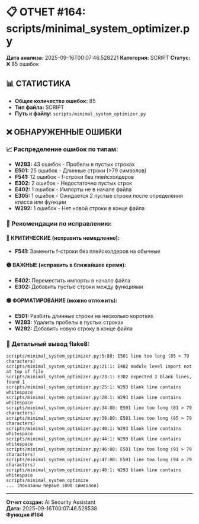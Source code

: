 # 📋 ОТЧЕТ #164: scripts/minimal_system_optimizer.py

**Дата анализа:** 2025-09-16T00:07:46.528221
**Категория:** SCRIPT
**Статус:** ❌ 85 ошибок

## 📊 СТАТИСТИКА

- **Общее количество ошибок:** 85
- **Тип файла:** SCRIPT
- **Путь к файлу:** `scripts/minimal_system_optimizer.py`

## ❌ ОБНАРУЖЕННЫЕ ОШИБКИ

### 📈 Распределение ошибок по типам:

- **W293:** 43 ошибок - Пробелы в пустых строках
- **E501:** 25 ошибок - Длинные строки (>79 символов)
- **F541:** 12 ошибок - f-строки без плейсхолдеров
- **E302:** 2 ошибок - Недостаточно пустых строк
- **E402:** 1 ошибок - Импорты не в начале файла
- **E305:** 1 ошибок - Ожидается 2 пустые строки после определения класса или функции
- **W292:** 1 ошибок - Нет новой строки в конце файла

### 🎯 Рекомендации по исправлению:

#### 🔴 КРИТИЧЕСКИЕ (исправить немедленно):
- **F541:** Заменить f-строки без плейсхолдеров на обычные

#### 🟡 ВАЖНЫЕ (исправить в ближайшее время):
- **E402:** Переместить импорты в начало файла
- **E302:** Добавить пустые строки между функциями

#### 🟢 ФОРМАТИРОВАНИЕ (можно отложить):
- **E501:** Разбить длинные строки на несколько коротких
- **W293:** Удалить пробелы в пустых строках
- **W292:** Добавить новую строку в конце файла

### 📝 Детальный вывод flake8:

```
scripts/minimal_system_optimizer.py:5:80: E501 line too long (85 > 79 characters)
scripts/minimal_system_optimizer.py:21:1: E402 module level import not at top of file
scripts/minimal_system_optimizer.py:23:1: E302 expected 2 blank lines, found 1
scripts/minimal_system_optimizer.py:25:1: W293 blank line contains whitespace
scripts/minimal_system_optimizer.py:28:1: W293 blank line contains whitespace
scripts/minimal_system_optimizer.py:34:80: E501 line too long (81 > 79 characters)
scripts/minimal_system_optimizer.py:38:80: E501 line too long (85 > 79 characters)
scripts/minimal_system_optimizer.py:40:1: W293 blank line contains whitespace
scripts/minimal_system_optimizer.py:44:1: W293 blank line contains whitespace
scripts/minimal_system_optimizer.py:46:80: E501 line too long (91 > 79 characters)
scripts/minimal_system_optimizer.py:47:80: E501 line too long (94 > 79 characters)
scripts/minimal_system_optimizer.py:48:1: W293 blank line contains whitespace
scripts/minimal_system_optimize
... (показаны первые 1000 символов)
```

---
**Отчет создан:** AI Security Assistant  
**Дата:** 2025-09-16T00:07:46.528538  
**Функция #164**
